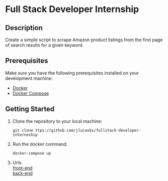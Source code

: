 # Full Stack Developer Internship

## Description

Create a simple script to scrape Amazon product listings from the first page of search results for a given keyword.

## Prerequisites

Make sure you have the following prerequisites installed on your development machine:

- [Docker](https://www.docker.com/get-started)
- [Docker Compose](https://docs.docker.com/compose/install/)

## Getting Started

1. Clone the repository to your local machine:

   ```shell 
   git clone ttps://github.com/jlucasbx/fullstack-developer-interneship
2. Run the docker command:
    ```docker
    docker-compose up
3. Urls:  
    [front-end](http://localhost:5173)  
    [back-end](http://localhost:3000/api/scrape?keyword=chocolate)

